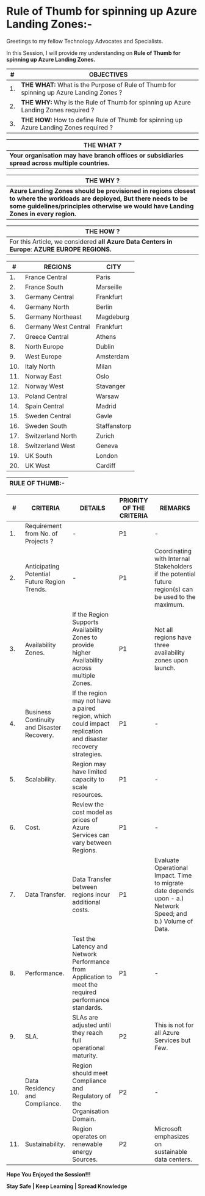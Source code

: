 # Rule of Thumb for spinning up Azure Landing Zones:-

Greetings to my fellow Technology Advocates and Specialists.

In this Session, I will provide my understanding on __Rule of Thumb for spinning up Azure Landing Zones.__

| __#__ | __OBJECTIVES__ | 
| --------- | --------- |
| 1. | __THE WHAT:__ What is the Purpose of Rule of Thumb for spinning up Azure Landing Zones ? |
| 2. | __THE WHY:__ Why is the Rule of Thumb for spinning up Azure Landing Zones required ? |
| 3. | __THE HOW:__ How to define Rule of Thumb for spinning up Azure Landing Zones required ? |

| __THE WHAT ?__ | 
| --------- |
| __Your organisation may have branch offices or subsidiaries spread across multiple countries.__ |

| __THE WHY ?__ | 
| --------- |
| __Azure Landing Zones should be provisioned in regions closest to where the workloads are deployed, But there needs to be some guidelines/principles otherwise we would have Landing Zones in every region.__ |  

| __THE HOW ?__ | 
| --------- |
| For this Article, we considered __all Azure Data Centers in Europe__: __AZURE EUROPE REGIONS.__ |

| __#__ | __REGIONS__ | __CITY__ |
| --------- | --------- | --------- | 
|  1.   | France Central       | Paris        |
|  2.   | France South         | Marseille    |
|  3.   | Germany Central      | Frankfurt    |
|  4.   | Germany North        | Berlin       |
|  5.   | Germany Northeast    | Magdeburg    |
|  6.   | Germany West Central | Frankfurt    |
|  7.   | Greece Central       | Athens       |
|  8.   | North Europe         | Dublin       |
|  9.   | West Europe          | Amsterdam    |
|  10.  | Italy North          | Milan        |
|  11.  | Norway East          | Oslo         |
|  12.  | Norway West          | Stavanger    |
|  13.  | Poland Central       | Warsaw       |
|  14.  | Spain Central        | Madrid       |
|  15.  | Sweden Central       | Gavle        |
|  16.  | Sweden South         | Staffanstorp |
|  17.  | Switzerland North    | Zurich       |
|  18.  | Switzerland West     | Geneva       |
|  19.  | UK South             | London       |
|  20.  | UK West              | Cardiff      |

| __RULE OF THUMB:-__ |
| --------- |

| __#__ | __CRITERIA__ | __DETAILS__ | __PRIORITY OF THE CRITERIA__ | __REMARKS__ |
| --------- | --------- | --------- | --------- | --------- |
| 1. | Requirement from No. of Projects ? | - | P1 | - |
| 2. | Anticipating Potential Future Region Trends. | - | P1 | Coordinating with Internal Stakeholders if the potential future region(s) can be used to the maximum. |
| 3. | Availability Zones. | If the Region Supports Availability Zones to provide higher Availability across multiple Zones. | P1 | Not all regions have three availability zones upon launch. |
| 4. | Business Continuity and Disaster Recovery. | If the region may not have a paired region, which could impact replication and disaster recovery strategies. | P1 | - |
| 5. | Scalability. | Region may have limited capacity to scale resources. | P1 | - |
| 6. | Cost. | Review the cost model as prices of Azure Services can vary between Regions. | P1 | - |
| 7. | Data Transfer. | Data Transfer between regions incur additional costs. | P1 | Evaluate Operational Impact. Time to migrate date depends upon - a.) Network Speed; and b.) Volume of Data. |
| 8. | Performance. | Test the Latency and Network Performance from Application to meet the required performance standards. | P1 | - |
| 9. | SLA. | SLAs are adjusted until they reach full operational maturity. | P2 | This is not for all Azure Services but Few. |
| 10. | Data Residency and Compliance. | Region should meet Compliance and Regulatory of the Organisation Domain. | P2 | - |
| 11. | Sustainability. | Region operates on renewable energy Sources. | P2 | Microsoft emphasizes on sustainable data centers. |

__Hope You Enjoyed the Session!!!__

__Stay Safe | Keep Learning | Spread Knowledge__
